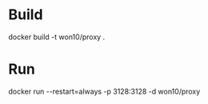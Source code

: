 # Build
docker build -t won10/proxy .

# Run
docker run --restart=always -p 3128:3128 -d won10/proxy 
